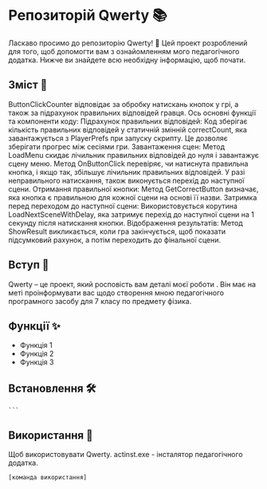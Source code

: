 # Репозиторій Qwerty 📚

Ласкаво просимо до репозиторію Qwerty! 🎉 Цей проект розроблений для того, щоб допомогти вам з ознайомленням мого педагогічного додатка. Нижче ви знайдете всю необхідну інформацію, щоб почати.

## Зміст 📑
ButtonClickCounter відповідає за обробку натискань кнопок у грі, а також за підрахунок правильних відповідей гравця. Ось основні функції та компоненти коду:
Підрахунок правильних відповідей:
Код зберігає кількість правильних відповідей у статичній змінній correctCount, яка завантажується з PlayerPrefs при запуску скрипту. Це дозволяє зберігати прогрес між сесіями гри.
Завантаження сцен:
Метод LoadMenu скидає лічильник правильних відповідей до нуля і завантажує сцену меню.
Метод OnButtonClick перевіряє, чи натиснута правильна кнопка, і якщо так, збільшує лічильник правильних відповідей. У разі неправильного натискання, також виконується перехід до наступної сцени.
Отримання правильної кнопки:
Метод GetCorrectButton визначає, яка кнопка є правильною для кожної сцени на основі її назви.
Затримка перед переходом до наступної сцени:
Використовується корутина LoadNextSceneWithDelay, яка затримує перехід до наступної сцени на 1 секунду після натискання кнопки.
Відображення результатів:
Метод ShowResult викликається, коли гра закінчується, щоб показати підсумковий рахунок, а потім переходить до фінальної сцени.
## Вступ 🌟
Qwerty – це проект, який росповість вам деталі моєї роботи . Він має на меті проінформувати вас щодо створення мною педагогічного програмного засобу для 7 класу по предмету фізика.

## Функції ✨
- Функція 1
- Функція 2
- Функція 3

## Встановлення 🛠

    ```

## Використання 🚀
Щоб використовувати Qwerty.
actinst.exe - інсталятор педагогічного додатка.
```sh
[команда використання]
